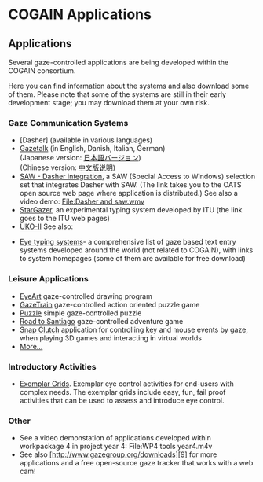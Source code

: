 

# COGAIN Applications


##  Applications 

Several gaze-controlled applications are being developed within the COGAIN consortium. 

Here you can find information about the systems and also download some of them. Please note that some of the systems are still in their early development stage; you may download them at your own risk. 

###  Gaze Communication Systems 

-   [Dasher]  (available in various languages)
-   [Gazetalk](http://wiki.cogain.org/index.php/Gazetalk "Gazetalk")  (in English, Danish, Italian, German)  
    (Japanese version:  [日本語バージョン](http://wiki.cogain.org/index.php/Gazetalk_Japanese "Gazetalk Japanese"))  
    (Chinese version:  [中文版说明](http://wiki.cogain.org/index.php/Gazetalk_Chinese "Gazetalk Chinese"))
-   [SAW - Dasher integration](http://www.oatsoft.org/Software/saw-resources/downloads/2.3), a SAW (Special Access to Windows) selection set that integrates Dasher with SAW. (The link takes you to the OATS open source web page where application is distributed.) See also a video demo:  [File:Dasher and saw.wmv](http://wiki.cogain.org/index.php/File:Dasher_and_saw.wmv "File:Dasher and saw.wmv")
-   [StarGazer](http://www.gazegroup.org/research/14), an experimental typing system developed by ITU (the link goes to the ITU web pages)
-   [UKO-II](http://wiki.cogain.org/index.php/UKO-II "UKO-II") See also: 

* [Eye typing systems][1]\- a comprehensive list of gaze based text entry systems developed around the world (not related to COGAIN), with links to system homepages (some of them are available for free download) 

###  Leisure Applications 

* [EyeArt][2] gaze-controlled drawing program 
* [GazeTrain][3] gaze-controlled action oriented puzzle game 
* [Puzzle][4] simple gaze-controlled puzzle 
* [Road to Santiago][5] gaze-controlled adventure game 
* [Snap Clutch][6] application for controlling key and mouse events by gaze, when playing 3D games and interacting in virtual worlds 
* [More...][7]

###  Introductory Activities 

* [Exemplar Grids][8]. Exemplar eye control activities for end-users with complex needs. The exemplar grids include easy, fun, fail proof activities that can be used to assess and introduce eye control. 

###  Other 

* See a video demonstation of applications developed within workpackage 4 in project year 4: File:WP4 tools year4.m4v
* See also [http://www.gazegroup.org/downloads][9] for more applications and a free open-source gaze tracker that works with a web cam!

[1]: http://wiki.cogain.org/index.php/Dasher

[1]: http://www.cogain.org/wiki/Eye_Typing_Systems
[2]: http://wiki.cogain.org/index.php/EyeArt "EyeArt"
[3]: http://wiki.cogain.org/index.php/GazeTrain "GazeTrain"
[4]: http://wiki.cogain.org/index.php/Puzzle "Puzzle"
[5]: http://wiki.cogain.org/index.php/Road_to_Santiago "Road to Santiago"
[6]: http://wiki.cogain.org/index.php/Snap_Clutch "Snap Clutch"
[7]: http://wiki.cogain.org/index.php/Leisure_Applications "Leisure Applications"
[8]: http://wiki.cogain.org/index.php/User_Involvement_Exemplars_Grids "User Involvement Exemplars Grids"
[9]: http://www.gazegroup.org/downloads

  
<!--stackedit_data:
eyJoaXN0b3J5IjpbLTc1MDcxNjg4MV19
-->